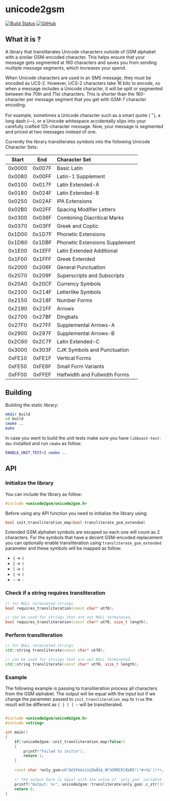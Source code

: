 # unicode2gsm

[![Build Status](https://travis-ci.com/silviucpp/unicode2gsm.svg?branch=main)](https://travis-ci.com/github/silviucpp/unicode2gsm)
[![GitHub](https://img.shields.io/github/license/silviucpp/unicode2gsm)](https://github.com/silviucpp/unicode2gsm/blob/master/LICENSE)

## What it is ?

A library that transliterates Unicode characters outside of GSM alphabet with a similar GSM-encoded character. This helps ensure that your message gets segmented at 160 characters and saves you from sending multiple message segments, which increases your spend.

When Unicode characters are used in an SMS message, they must be encoded as UCS-2. However, UCS-2 characters take 16 bits to encode, so when a message includes a Unicode character, it will be split or segmented between the 70th and 71st characters. This is shorter than the 160-character per message segment that you get with GSM-7 character encoding.

For example, sometimes a Unicode character such as a smart quote ( 〞), a long dash (—), or a Unicode whitespace accidentally slips into your carefully crafted 125-character message. Now, your message is segmented and priced at two messages instead of one.

Currently the library transliterates symbols into the following Unicode Character Sets:

|Start  |End    |Character Set                  |
|:-----:|:-----:|:------------------------------|
|0x0000 | 0x007F| Basic Latin                   |
|0x0080 | 0x00FF| Latin-1 Supplement            |
|0x0100 | 0x017F| Latin Extended-A              |
|0x0180 | 0x024F| Latin Extended-B              |
|0x0250 | 0x02AF| IPA Extensions                |
|0x02B0 | 0x02FF| Spacing Modifier Letters      |
|0x0300 | 0x036F| Combining Diacritical Marks   |
|0x0370 | 0x03FF| Greek and Coptic              |
|0x1D00 | 0x1D7F| Phonetic Extensions           |
|0x1D80 | 0x1DBF| Phonetic Extensions Supplement|
|0x1E00 | 0x1EFF| Latin Extended Additional     |
|0x1F00 | 0x1FFF| Greek Extended                |
|0x2000 | 0x206F| General Punctuation           |
|0x2070 | 0x209F| Superscripts and Subscripts   |
|0x20A0 | 0x20CF| Currency Symbols              |
|0x2100 | 0x214F| Letterlike Symbols            |
|0x2150 | 0x218F| Number Forms                  |
|0x2190 | 0x21FF| Arrows                        |
|0x2700 | 0x27BF| Dingbats                      |
|0x27F0 | 0x27FF| Supplemental Arrows-A         |
|0x2900 | 0x297F| Supplemental Arrows-B         |
|0x2C60 | 0x2C7F| Latin Extended-C              |
|0x3000 | 0x303F| CJK Symbols and Punctuation   |
|0xFE10 | 0xFE1F| Vertical Forms                |
|0xFE50 | 0xFE6F| Small Form Variants           |
|0xFF00 | 0xFFEF| Halfwidth and Fullwidth Forms |

## Building

Building the static library:

```sh
mkdir build
cd build
cmake ..
make
```

In case you want to build the unit tests make sure you have `libboost-test-dev` installed and run `cmake` as follow:

```sh
ENABLE_UNIT_TEST=1 cmake ..
```

## API

### Initialize the library

You can include the library as follow:

```c++
#include <unicode2gsm/unicode2gsm.h>
```

Before using any API function you need to initialize the library using:

```c++
bool init_transliteration_map(bool transliterate_gsm_extended)
```

Extended GSM alphabet symbols are escaped so each one will count as 2 characters. For the symbols that have a decent GSM-encoded replacement you can optionally enable transliteration using `transliterate_gsm_extended` parameter and these symbols will be mapped as follow:

- `{` -> `(`
- `}` -> `)`
- `[` -> `(`
- `]` -> `)`
- `~` -> `-`

### Check if a string requires transliteration

```c++
// for NULL terminated strings
bool requires_transliteration(const char* utf8);                

// can be used for strings that are not NULL terminated.
bool requires_transliteration(const char* utf8, size_t length); 
```
    
### Perform transliteration

```c++
// for NULL terminated strings
std::string transliterate(const char* utf8);

// can be used for strings that are not NULL terminated.
std::string transliterate(const char* utf8, size_t length);
```

### Example

The following example is passing to transliteration process all characters from the GSM alphabet. The output will be equal with the input 
but if we change the parameter passed to `init_transliteration_map` to `true` the result will be different as `{ } [ ] ~` will be transliterated.

```c++

#include <unicode2gsm/unicode2gsm.h>
#include <string>

int main()
{
    if(!unicode2gsm::init_transliteration_map(false))
    {
        printf("Failed to init\n");
        return 1;
    }
    
    const char *only_gsm=u8"@£$¥èéùìòÇØøÅåΔ_ΦΓΛΩΠΨΣΘΞÆæßÉ!\"#¤%&'()*+,-./0123456789:;<=>?¡ABCDEFGHIJKLMNOPQRSTUVWXYZÄÖÑÜ§¿abcdefghijklmnopqrstuvwxyzäöñüà^{}\[~]|€";
    
    // the output here is equal with the value of `only_gsm` variable
    printf("Output: %s", unicode2gsm::transliterate(only_gsm).c_str());    
    return 0;
}

```
